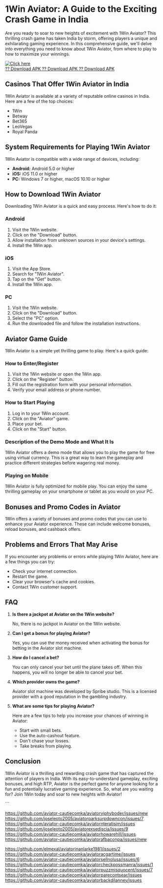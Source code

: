 # 1Win Aviator: A Guide to the Exciting Crash Game in India

Are you ready to soar to new heights of excitement with 1Win Aviator?
This thrilling crash game has taken India by storm, offering players a
unique and exhilarating gaming experience. In this comprehensive guide,
we\'ll delve into everything you need to know about 1Win Aviator, from
where to play to how to maximize your winnings.

[![Click
here](https://readscoops.com/wp-content/uploads/2023/03/Readscoop-aviator-1-1.jpg)](https://traff.sbs/deff)\
[?? Download APK ?? Download APK ?? Download
APK](https://traff.sbs/deff)

## Casinos That Offer 1Win Aviator in India

1Win Aviator is available at a variety of reputable online casinos in
India. Here are a few of the top choices:

-   1Win
-   Betway
-   Bet365
-   LeoVegas
-   Royal Panda

## System Requirements for Playing 1Win Aviator

1Win Aviator is compatible with a wide range of devices, including:

-   **Android:** Android 5.0 or higher
-   **iOS:** iOS 11.0 or higher
-   **PC:** Windows 7 or higher, macOS 10.10 or higher

## How to Download 1Win Aviator

Downloading 1Win Aviator is a quick and easy process. Here\'s how to do
it:

### Android

1.  Visit the 1Win website.
2.  Click on the "Download" button.
3.  Allow installation from unknown sources in your device\'s settings.
4.  Install the 1Win app.

### iOS

1.  Visit the App Store.
2.  Search for "1Win Aviator".
3.  Tap on the "Get" button.
4.  Install the 1Win app.

### PC

1.  Visit the 1Win website.
2.  Click on the "Download" button.
3.  Select the "PC" option.
4.  Run the downloaded file and follow the installation instructions.

## Aviator Game Guide

1Win Aviator is a simple yet thrilling game to play. Here\'s a quick
guide:

### How to Enter/Register

1.  Visit the 1Win website or open the 1Win app.
2.  Click on the "Register" button.
3.  Fill out the registration form with your personal information.
4.  Verify your email address or phone number.

### How to Start Playing

1.  Log in to your 1Win account.
2.  Click on the "Aviator" game.
3.  Place your bet.
4.  Click on the "Start" button.

### Description of the Demo Mode and What It Is

1Win Aviator offers a demo mode that allows you to play the game for
free using virtual currency. This is a great way to learn the gameplay
and practice different strategies before wagering real money.

### Playing on Mobile

1Win Aviator is fully optimized for mobile play. You can enjoy the same
thrilling gameplay on your smartphone or tablet as you would on your PC.

## Bonuses and Promo Codes in Aviator

1Win offers a variety of bonuses and promo codes that you can use to
enhance your Aviator experience. These can include welcome bonuses,
reload bonuses, and cashback offers.

## Problems and Errors That May Arise

If you encounter any problems or errors while playing 1Win Aviator, here
are a few things you can try:

-   Check your internet connection.
-   Restart the game.
-   Clear your browser\'s cache and cookies.
-   Contact 1Win customer support.

## FAQ

1.  **Is there a jackpot at Aviator on the 1Win website?**

    No, there is no jackpot in Aviator on the 1Win website.

2.  **Can I get a bonus for playing Aviator?**

    Yes, you can use the money received when activating the bonus for
    betting in the Aviator slot machine.

3.  **How do I cancel a bet?**

    You can only cancel your bet until the plane takes off. When this
    happens, you will no longer be able to cancel your bet.

4.  **Which provider owns the game?**

    Aviator slot machine was developed by Spribe studio. This is a
    licensed provider with a good reputation in the gambling industry.

5.  **What are some tips for playing Aviator?**

    Here are a few tips to help you increase your chances of winning in
    Aviator:

    -   Start with small bets.
    -   Use the auto-cashout feature.
    -   Don\'t chase your losses.
    -   Take breaks from playing.

## Conclusion

1Win Aviator is a thrilling and rewarding crash game that has captured
the attention of players in India. With its easy-to-understand gameplay,
exciting bonuses, and high RTP, Aviator is the perfect game for anyone
looking for a fun and potentially lucrative gaming experience. So, what
are you waiting for? Join 1Win today and soar to new heights with
Aviator!

\`\`\`

https://github.com/aviator-cautiecomka/aviatorviphyboder/issues/new
https://github.com/joseleoto2005/aviatorparksurpdowncon/issues/7
https://github.com/aviator-cautiecomka/aviatornteratisim/issues
https://github.com/joseleoto2005/aviatorexsediscia/issues/9
https://github.com/aviator-cautiecomka/aviatorhowarehill/issues
https://github.com/aviator-cautiecomka/aviatorafbaconpa/issues/new


https://github.com/elmexal/aviatorinanlarke1981/issues/2
https://github.com/aviator-cautiecomka/aviatoracgartime/issues
https://github.com/aviator-cautiecomka/aviatorsellnolusa/issues/6
https://github.com/aviator-cautiecomka/aviatorcheckpossmanra/issues/1
https://github.com/aviator-cautiecomka/aviatorpuzzmisquocent/issues/7
https://github.com/aviator-cautiecomka/aviatorparecontsear/issues
https://github.com/aviator-cautiecomka/aviatorbackdilanney/issues
